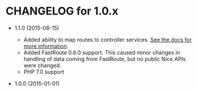 CHANGELOG for 1.0.x
===================

* 1.1.0 (2015-08-15)

    * Added ability to map routes to controller services. [See the docs for more information](http://docs.niceframework.com/nice/latest/getting-started/routing#using-classes-as-controllers).
    * Added FastRoute 0.6.0 support. This caused minor changes in handling of data coming from FastRoute, but no public Nice APIs were changed.
    * PHP 7.0 support

* 1.0.0 (2015-01-01)
